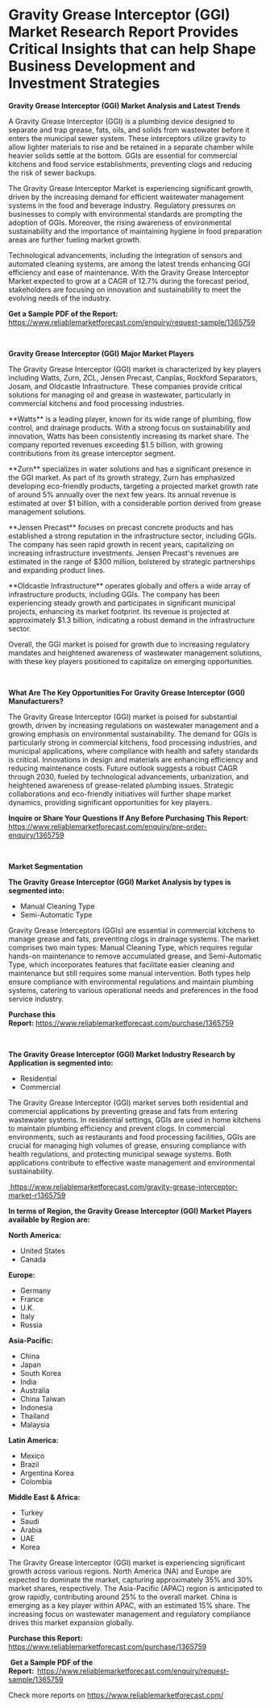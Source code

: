 <p><h1>Gravity Grease Interceptor (GGI) Market Research Report Provides Critical Insights that can help Shape Business Development and Investment Strategies</h1></p><p><strong>Gravity Grease Interceptor (GGI) Market Analysis and Latest Trends</strong></p>
<p><p>A Gravity Grease Interceptor (GGI) is a plumbing device designed to separate and trap grease, fats, oils, and solids from wastewater before it enters the municipal sewer system. These interceptors utilize gravity to allow lighter materials to rise and be retained in a separate chamber while heavier solids settle at the bottom. GGIs are essential for commercial kitchens and food service establishments, preventing clogs and reducing the risk of sewer backups.</p><p>The Gravity Grease Interceptor Market is experiencing significant growth, driven by the increasing demand for efficient wastewater management systems in the food and beverage industry. Regulatory pressures on businesses to comply with environmental standards are prompting the adoption of GGIs. Moreover, the rising awareness of environmental sustainability and the importance of maintaining hygiene in food preparation areas are further fueling market growth.</p><p>Technological advancements, including the integration of sensors and automated cleaning systems, are among the latest trends enhancing GGI efficiency and ease of maintenance. With the Gravity Grease Interceptor Market expected to grow at a CAGR of 12.7% during the forecast period, stakeholders are focusing on innovation and sustainability to meet the evolving needs of the industry.</p></p>
<p><strong>Get a Sample PDF of the Report:&nbsp;</strong> <a href="https://www.reliablemarketforecast.com/enquiry/request-sample/1365759?utm_campaign=3049&utm_medium=2&utm_source=Github&utm_content=ia&utm_term=11042025&utm_id=gravity-grease-interceptor-ggi">https://www.reliablemarketforecast.com/enquiry/request-sample/1365759</a></p>
<p>&nbsp;</p>
<p><strong>Gravity Grease Interceptor (GGI) Major Market Players</strong></p>
<p><p>The Gravity Grease Interceptor (GGI) market is characterized by key players including Watts, Zurn, ZCL, Jensen Precast, Canplas, Rockford Separators, Josam, and Oldcastle Infrastructure. These companies provide critical solutions for managing oil and grease in wastewater, particularly in commercial kitchens and food processing industries.</p><p>**Watts** is a leading player, known for its wide range of plumbing, flow control, and drainage products. With a strong focus on sustainability and innovation, Watts has been consistently increasing its market share. The company reported revenues exceeding $1.5 billion, with growing contributions from its grease interceptor segment.</p><p>**Zurn** specializes in water solutions and has a significant presence in the GGI market. As part of its growth strategy, Zurn has emphasized developing eco-friendly products, targeting a projected market growth rate of around 5% annually over the next few years. Its annual revenue is estimated at over $1 billion, with a considerable portion derived from grease management solutions.</p><p>**Jensen Precast** focuses on precast concrete products and has established a strong reputation in the infrastructure sector, including GGIs. The company has seen rapid growth in recent years, capitalizing on increasing infrastructure investments. Jensen Precast's revenues are estimated in the range of $300 million, bolstered by strategic partnerships and expanding product lines.</p><p>**Oldcastle Infrastructure** operates globally and offers a wide array of infrastructure products, including GGIs. The company has been experiencing steady growth and participates in significant municipal projects, enhancing its market footprint. Its revenue is projected at approximately $1.3 billion, indicating a robust demand in the infrastructure sector.</p><p>Overall, the GGI market is poised for growth due to increasing regulatory mandates and heightened awareness of wastewater management solutions, with these key players positioned to capitalize on emerging opportunities.</p></p>
<p>&nbsp;</p>
<p><strong>What Are The Key Opportunities For Gravity Grease Interceptor (GGI) Manufacturers?</strong></p>
<p><p>The Gravity Grease Interceptor (GGI) market is poised for substantial growth, driven by increasing regulations on wastewater management and a growing emphasis on environmental sustainability. The demand for GGIs is particularly strong in commercial kitchens, food processing industries, and municipal applications, where compliance with health and safety standards is critical. Innovations in design and materials are enhancing efficiency and reducing maintenance costs. Future outlook suggests a robust CAGR through 2030, fueled by technological advancements, urbanization, and heightened awareness of grease-related plumbing issues. Strategic collaborations and eco-friendly initiatives will further shape market dynamics, providing significant opportunities for key players.</p></p>
<p><strong>Inquire or Share Your Questions If Any Before Purchasing This Report:</strong> <a href="https://www.reliablemarketforecast.com/enquiry/pre-order-enquiry/1365759?utm_campaign=3049&utm_medium=2&utm_source=Github&utm_content=ia&utm_term=11042025&utm_id=gravity-grease-interceptor-ggi">https://www.reliablemarketforecast.com/enquiry/pre-order-enquiry/1365759</a></p>
<p>&nbsp;</p>
<p><strong>Market Segmentation</strong></p>
<p><strong>The Gravity Grease Interceptor (GGI) Market Analysis by types is segmented into:</strong></p>
<p><ul><li>Manual Cleaning Type</li><li>Semi-Automatic Type</li></ul></p>
<p><p>Gravity Grease Interceptors (GGIs) are essential in commercial kitchens to manage grease and fats, preventing clogs in drainage systems. The market comprises two main types: Manual Cleaning Type, which requires regular hands-on maintenance to remove accumulated grease, and Semi-Automatic Type, which incorporates features that facilitate easier cleaning and maintenance but still requires some manual intervention. Both types help ensure compliance with environmental regulations and maintain plumbing systems, catering to various operational needs and preferences in the food service industry.</p></p>
<p><strong>Purchase this Report:&nbsp;</strong><a href="https://www.reliablemarketforecast.com/purchase/1365759?utm_campaign=3049&utm_medium=2&utm_source=Github&utm_content=ia&utm_term=11042025&utm_id=gravity-grease-interceptor-ggi">https://www.reliablemarketforecast.com/purchase/1365759</a></p>
<p>&nbsp;</p>
<p><strong>The Gravity Grease Interceptor (GGI) Market Industry Research by Application is segmented into:</strong></p>
<p><ul><li>Residential</li><li>Commercial</li></ul></p>
<p><p>The Gravity Grease Interceptor (GGI) market serves both residential and commercial applications by preventing grease and fats from entering wastewater systems. In residential settings, GGIs are used in home kitchens to maintain plumbing efficiency and prevent clogs. In commercial environments, such as restaurants and food processing facilities, GGIs are crucial for managing high volumes of grease, ensuring compliance with health regulations, and protecting municipal sewage systems. Both applications contribute to effective waste management and environmental sustainability.</p></p>
<p><a href="https://www.reliablemarketforecast.com/gravity-grease-interceptor-market-r1365759?utm_campaign=3049&utm_medium=2&utm_source=Github&utm_content=ia&utm_term=11042025&utm_id=gravity-grease-interceptor-ggi">&nbsp;https://www.reliablemarketforecast.com/gravity-grease-interceptor-market-r1365759</a></p>
<p><strong>In terms of Region, the Gravity Grease Interceptor (GGI) Market Players available by Region are:</strong></p>
<p>
    <p> <strong> North America: </strong>
        <ul>
            <li>United States</li>
            <li>Canada</li>
        </ul>
        </p> 
    <p> <strong> Europe: </strong>
        <ul>
            <li>Germany</li>
            <li>France</li>
            <li>U.K.</li>
            <li>Italy</li>
            <li>Russia</li>
        </ul>
        </p> 
    <p> <strong> Asia-Pacific: </strong>
        <ul>
            <li>China</li>
            <li>Japan</li>
            <li>South Korea</li>
            <li>India</li>
            <li>Australia</li>
            <li>China Taiwan</li>
            <li>Indonesia</li>
            <li>Thailand</li>
            <li>Malaysia</li>
        </ul>
        </p> 
    <p> <strong> Latin America: </strong>
        <ul>
            <li>Mexico</li>
            <li>Brazil</li>
            <li>Argentina Korea</li>
            <li>Colombia</li>
        </ul>
        </p> 
    <p> <strong> Middle East & Africa: </strong>
        <ul>
            <li>Turkey</li>
            <li>Saudi</li>
            <li>Arabia</li>
            <li>UAE</li>
            <li>Korea</li>
        </ul>
    </p>
    </p>
<p><p>The Gravity Grease Interceptor (GGI) market is experiencing significant growth across various regions. North America (NA) and Europe are expected to dominate the market, capturing approximately 35% and 30% market shares, respectively. The Asia-Pacific (APAC) region is anticipated to grow rapidly, contributing around 25% to the overall market. China is emerging as a key player within APAC, with an estimated 15% share. The increasing focus on wastewater management and regulatory compliance drives this market expansion globally.</p></p>
<p><strong>Purchase this Report: </strong><a href="https://www.reliablemarketforecast.com/purchase/1365759?utm_campaign=3049&utm_medium=2&utm_source=Github&utm_content=ia&utm_term=11042025&utm_id=gravity-grease-interceptor-ggi">https://www.reliablemarketforecast.com/purchase/1365759</a></p>
<p>&nbsp;<strong>Get a Sample PDF of the Report:&nbsp;&nbsp;</strong><a href="https://www.reliablemarketforecast.com/enquiry/request-sample/1365759?utm_campaign=3049&utm_medium=2&utm_source=Github&utm_content=ia&utm_term=11042025&utm_id=gravity-grease-interceptor-ggi">https://www.reliablemarketforecast.com/enquiry/request-sample/1365759</a></p>
<p><strong></strong></p>
<p>Check more reports on <a href="https://www.reliablemarketforecast.com/?utm_campaign=3049&utm_medium=2&utm_source=Github&utm_content=ia&utm_term=11042025&utm_id=gravity-grease-interceptor-ggi">https://www.reliablemarketforecast.com/</a></p>